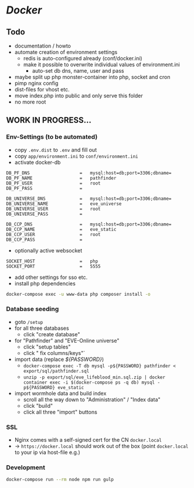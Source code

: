 # *Docker*

## Todo
* documentation / howto
* automate creation of environment settings
    * redis is auto-configured already (conf/docker.ini)
    * make it possible to overwrite individual values of environment.ini
        * auto-set db dns, name, user and pass
* maybe split up php monster-container into php, socket and cron
* pimp nginx config
* dist-files for vhost etc.
* move index.php into public and only serve this folder
* no more root

## WORK IN PROGRESS...

### Env-Settings (to be automated)
* copy `.env.dist` to `.env` and fill out
* copy `app/environment.ini` to `conf/environment.ini`
* activate docker-db
``` 
DB_PF_DNS                   =   mysql:host=db;port=3306;dbname=
DB_PF_NAME                  =   pathfinder
DB_PF_USER                  =   root
DB_PF_PASS                  =

DB_UNIVERSE_DNS             =   mysql:host=db;port=3306;dbname=
DB_UNIVERSE_NAME            =   eve_universe
DB_UNIVERSE_USER            =   root
DB_UNIVERSE_PASS            =

DB_CCP_DNS                  =   mysql:host=db;port=3306;dbname=
DB_CCP_NAME                 =   eve_static
DB_CCP_USER                 =   root
DB_CCP_PASS                 =
```
* optionally active websocket
```
SOCKET_HOST                 =   php
SOCKET_PORT                 =   5555
```
* add other settings for sso etc.
* install php dependencies
```bash
docker-compose exec -u www-data php composer install -o
```

### Database seeding

* goto `/setup`
* for all three databases
    * click "create database"
* for "Pathfinder" and "EVE-Online universe"
    * click "setup tables"
    * click " fix columns/keys"`
* import data (replace *${PASSWORD}*)
    * `docker-compose exec -T db mysql -p${PASSWORD} pathfinder < export/sql/pathfinder.sql`
    * `unzip -p export/sql/eve_lifeblood_min.sql.zip | docker container exec -i $(docker-compose ps -q db) mysql -p${PASSWORD} eve_static`
* import wormhole data and build index
    * scroll all the way down to "Administration" / "Index data"
    * click "build"
    * click all three "import" buttons
    
### SSL

* Nginx comes with a self-signed cert for the CN `docker.local`
* -> `https://docker.local` should work out of the box (point `docker.local` to your ip via host-file e.g.)

### Development

```bash
docker-compose run --rm node npm run gulp
```
